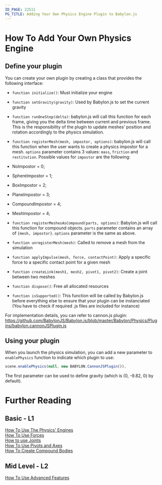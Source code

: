 ```yaml
---
ID_PAGE: 22511
PG_TITLE: Adding Your Own Physics Engine Plugin to Babylon.js
---
```


# How To Add Your Own Physics Engine

## Define your plugin
You can create your own plugin by creating a class that provides the following interface:

* ```function initialize()```: Must initialize your engine

* ```function setGravity(gravity)```: Used by Babylon.js to set the current gravity

* ```function runOneStep(delta)```: babylon.js will call this function for each frame, giving you the delta time between current and previous frame. This is the responsibility of the plugin to update meshes' position and rotation accordingly to the physics simulation.

* ```function registerMesh(mesh, impostor, options)```: babylon.js will call this function when the user wants to create a physics impostor for a mesh. ```options``` parameter contains 3 values: ```mass```, ```friction``` and ```restitution```. Possible values for ```impostor``` are the following:
 * NoImpostor = 0;
 * SphereImpostor = 1;
 * BoxImpostor = 2;
 * PlaneImpostor = 3;
 * CompoundImpostor = 4;
 * MeshImpostor = 4;

* ```function registerMeshesAsCompound(parts, options)```: Babylon.js will call this function for compound objects. ```parts``` parameter contains an array of ```{mesh, impostor}```. ```options``` parameter is the same as above.

* ```function unregisterMesh(mesh)```: Called to remove a mesh from the simulation

* ```function applyImpulse(mesh, force, contactPoint)```: Apply a specific force to a specific contact point for a given mesh

* ```function createLink(mesh1, mesh2, pivot1, pivot2)```: Create a joint between two meshes

* ```function dispose()```: Free all allocated resources

* ```function isSupported()```: This function will be called by Babylon.js before everything else to ensure that your plugin can be instanciated (You have to check if required .js files are included for instance)

For implementation details, you can refer to cannon.js plugin: https://github.com/BabylonJS/Babylon.js/blob/master/Babylon/Physics/Plugins/babylon.cannonJSPlugin.js

## Using your plugin
When you launch the physics simulation, you can add a new parameter to ```enablePhysics``` function to indicate which plugin to use:

```javascript
scene.enablePhysics(null, new BABYLON.CannonJSPlugin()),
```

The first parameter can be used to define gravity (which is (0, -9.82, 0) by default).

# Further Reading

## Basic - L1

[How To Use The Physics' Engines](/how_to/using_the_physics_engine)  
[How To Use Forces](/how_to/forces)  
[How to use Joints](/how_to/joints)  
[How To Use Pivots and Axes](/how_to/pivots)  
[How To Create Compound Bodies](/how_to/compounds)

## Mid Level - L2

[How To Use Advanced Features](/how_to/Using_Advanced_Physics_Features)
